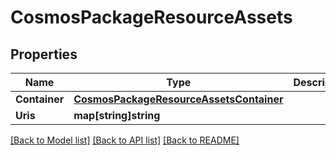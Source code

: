 # CosmosPackageResourceAssets

## Properties

Name | Type | Description | Notes
------------ | ------------- | ------------- | -------------
**Container** | [**CosmosPackageResourceAssetsContainer**](CosmosPackageResourceAssetsContainer.md) |  | [optional] 
**Uris** | **map[string]string** |  | [optional] 

[[Back to Model list]](../README.md#documentation-for-models) [[Back to API list]](../README.md#documentation-for-api-endpoints) [[Back to README]](../README.md)


